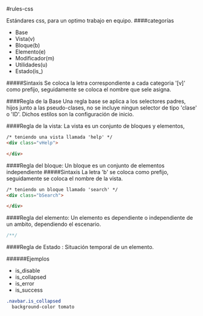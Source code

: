 #rules-css

Estándares css, para un optimo trabajo en equipo.
####categorías
- Base
- Vista(v)
- Bloque(b)
- Elemento(e)
- Modificador(m)
- Utilidades(u)
- Estado(is_)

#####Sintaxis
Se coloca la letra correspondiente a cada categoria '[v]' como prefijo, seguidamente se coloca el nombre que sele asigna.

####Regla de la Base
Una regla base se aplica a los selectores padres, hijos junto a las
pseudo-clases, no se incluye ningun selector de tipo 'clase' o 'ID'.
Dichos estilos son la configuración de inicio.

####Regla de la vista:
La vista es un conjunto de bloques y elementos,

```html
/* teniendo una vista llamada 'help' */
<div class="vHelp">

</div>
```

####Regla del bloque:
Un bloque es un conjunto de elementos independiente
#####Sintaxis
La letra 'b' se coloca como prefijo, seguidamente se coloca el nombre de la vista.
```html
/* teniendo un bloque llamado 'search' */
<div class="bSearch">

</div>
```

####Regla del elemento:
Un elemento es dependiente o independiente de un ambito, dependiendo el escenario.
```css
/**/

```
####Regla de Estado :
Situación temporal de un elemento.

######Ejemplos
- is_disable
-	is_collapsed
-	is_error
-	is_success
```css
.navbar.is_collapsed
  background-color tomato
```

